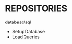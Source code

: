# REPOSITORIES
~~[database/sql](https://brownbears.tistory.com/186)~~
- Setup Database
- Load Queries

